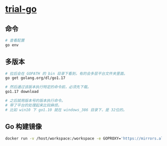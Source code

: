 # [trial-go](https://github.com/chaosannals/trial-go)

## 命令

```bash
# 查看配置
go env
```

## 多版本

```bash
# 拉后会在 GOPATH 的 bin 目录下看到，有的会多层平台文件夹里面。
go get golang.org/dl/go1.17

# 然后通过该版本执行特定的命令前，必须先下载。
go1.17 download

# 之后就用版本号的版本执行命令。
# 带了平台的处理起来比较麻烦。
# 比如 win10 下 go1.10 就在 windows_386 目录下，是 32位的。
```

## Go 构建镜像

```sh
docker run -v /host/workspace:/workspace -e GOPROXY='https://mirrors.aliyun.com/goproxy/' -e GO111MODULE=on --name gomake gomake
```
